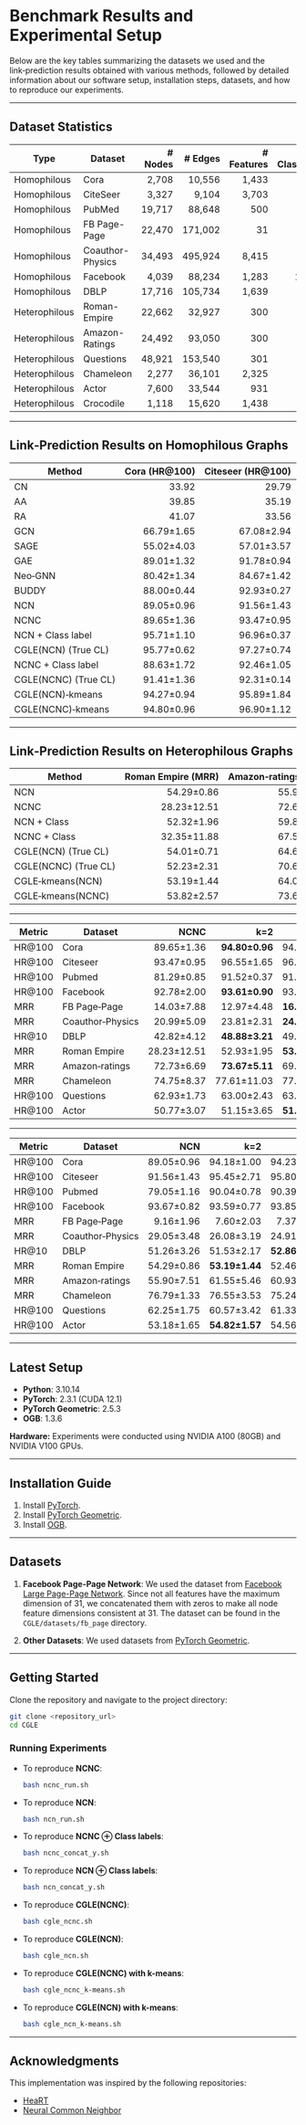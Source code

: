 # Benchmark Results and Experimental Setup

Below are the key tables summarizing the datasets we used and the link‑prediction results obtained with various methods, followed by detailed information about our software setup, installation steps, datasets, and how to reproduce our experiments.

---

## Dataset Statistics

| Type          | Dataset          | # Nodes | # Edges | # Features | # Classes |
| ------------- | ---------------- | ------: | ------: | ---------: | --------: |
| Homophilous   | Cora             |   2,708 |  10,556 |      1,433 |         7 |
| Homophilous   | CiteSeer         |   3,327 |   9,104 |      3,703 |         6 |
| Homophilous   | PubMed           |  19,717 |  88,648 |        500 |         3 |
| Homophilous   | FB Page-Page     |  22,470 | 171,002 |         31 |         4 |
| Homophilous   | Coauthor-Physics |  34,493 | 495,924 |      8,415 |         5 |
| Homophilous   | Facebook         |   4,039 |  88,234 |      1,283 |       193 |
| Homophilous   | DBLP             |  17,716 | 105,734 |      1,639 |         4 |
| Heterophilous | Roman-Empire     |  22,662 |  32,927 |        300 |        18 |
| Heterophilous | Amazon-Ratings   |  24,492 |  93,050 |        300 |         5 |
| Heterophilous | Questions        |  48,921 | 153,540 |        301 |         2 |
| Heterophilous | Chameleon        |   2,277 |  36,101 |      2,325 |         5 |
| Heterophilous | Actor            |   7,600 |  33,544 |        931 |         5 |
| Heterophilous | Crocodile        |   1,118 |  15,620 |      1,438 |         3 |

---

## Link‑Prediction Results on Homophilous Graphs

| Method               | Cora (HR\@100) | Citeseer (HR\@100) | Pubmed (HR\@100) | FB Page‑Page (MRR) | Facebook (HR\@100) | Coauthor‑Physics (MRR) | DBLP (HR\@10) |
| -------------------- | -----------: | ---------------: | -------------: | ---------------: | ---------------: | -------------------: | ----------: |
| CN                   |        33.92 |            29.79 |          23.13 |            17.85 |            84.38 |                18.57 |        32.8 |
| AA                   |        39.85 |            35.19 |          27.38 |            22.60 |            88.14 |                22.31 |       21.13 |
| RA                   |        41.07 |            33.56 |          27.03 |            20.54 |            92.58 |                21.46 |       22.47 |
| GCN                  |   66.79±1.65 |       67.08±2.94 |     53.02±1.39 |        11.26±1.6 |       92.85±0.61 |           14.68±3.40 |  33.30±4.74 |
| SAGE                 |   55.02±4.03 |       57.01±3.57 |     44.29±1.44 |       10.44±2.48 |        68.50±8.6 |           13.07±1.02 |  31.06±5.98 |
| GAE                  |   89.01±1.32 |       91.78±0.94 |     78.81±1.64 |       12.93±0.66 |       92.68±2.58 |           15.83±1.67 |  41.38±3.72 |
| Neo‑GNN              |   80.42±1.34 |       84.67±1.42 |     73.93±1.19 |       12.43±0.22 |       91.24±0.77 |           20.94±3.94 |  50.05±3.40 |
| BUDDY                |   88.00±0.44 |       92.93±0.27 |     74.10±0.78 |       16.94±1.37 |       87.56±1.43 |           14.26±1.82 |  31.74±6.09 |
| NCN                  |   89.05±0.96 |       91.56±1.43 |     79.05±1.16 |        9.16±1.96 |       93.67±0.82 |           29.05±3.48 |  51.26±3.26 |
| NCNC                 |   89.65±1.36 |       93.47±0.95 |     81.29±0.85 |       14.03±7.88 |       92.78±2.00 |           20.99±5.09 |  42.82±4.12 |
| NCN + Class label    |   95.71±1.10 |       96.96±0.37 |     90.81±1.13 |       11.27±4.62 |       93.69±0.62 |           27.04±3.93 |  51.75±2.55 |
| CGLE(NCN) (True CL)  |   95.77±0.62 |       97.27±0.74 |     90.49±0.54 |       12.06±5.57 |       93.75±0.79 |           26.97±4.32 |  51.33±2.00 |
| NCNC + Class label   |   88.63±1.72 |       92.46±1.05 |     82.02±1.51 |       12.72±8.41 |       92.95±0.62 |           21.48±6.47 |  42.54±4.28 |
| CGLE(NCNC) (True CL) |   91.41±1.36 |       92.31±0.14 |     82.06±0.13 |       23.84±6.15 |       93.92±0.56 |           21.24±3.06 |  49.00±3.10 |
| CGLE(NCN)‑kmeans     |   94.27±0.94 |       95.89±1.84 |     90.44±0.83 |        7.84±1.28 |       93.99±0.59 |           27.29±3.47 |  52.86±1.48 |
| CGLE(NCNC)‑kmeans    |   94.80±0.96 |       96.90±1.12 |     91.65±0.60 |       16.32±5.70 |       93.61±0.90 |           24.94±4.42 |  48.88±3.21 |

---

## Link‑Prediction Results on Heterophilous Graphs

| Method               | Roman Empire (MRR) | Amazon‑ratings (MRR) | Questions (HR\@100) |  Chameleon (MRR) | Actor (HR\@100) |
| -------------------- | ---------------: | -----------------: | ----------------: | -------------: | ------------: |
| NCN                  |       54.29±0.86 |         55.90±7.51 |        62.25±1.75 |     76.79±1.33 |    53.18±1.65 |
| NCNC                 |      28.23±12.51 |         72.63±6.69 |        62.93±1.73 |     74.75±8.37 |    50.77±3.07 |
| NCN + Class          |       52.32±1.96 |         59.88±8.72 |        63.89±1.40 |     77.09±2.92 |    51.01±2.35 |
| NCNC + Class         |      32.35±11.88 |         67.56±3.17 |        63.89±1.40 |     73.68±7.78 |    51.48±1.19 |
| CGLE(NCN) (True CL)  |       54.01±0.71 |         64.68±8.25 |        63.02±1.55 | **81.15±3.09** |    53.37±1.71 |
| CGLE(NCNC) (True CL) |       52.23±2.31 |         70.62±5.96 |        63.44±1.57 |     77.88±8.29 |    51.07±4.31 |
| CGLE‑kmeans(NCN)     |       53.19±1.44 |         64.03±6.87 |        61.33±2.98 |     77.32±4.19 |    54.82±1.57 |
| CGLE‑kmeans(NCNC)    |       53.82±2.57 |         73.67±5.11 |        63.95±2.82 |     77.87±5.45 |    51.42±3.87 |

---

| Metric  | Dataset          |        NCNC |            k=2 |            k=5 |       k=10 |           k=15 |           k=20 |
| ------- | ---------------- | ----------: | -------------: | -------------: | ---------: | -------------: | -------------: |
| HR\@100 | Cora             |  89.65±1.36 | **94.80±0.96** |     94.54±0.78 | 94.58±0.95 |     94.39±1.36 |     94.31±1.35 |
| HR\@100 | Citeseer         |  93.47±0.95 |     96.55±1.65 |     96.66±1.52 | 96.22±2.49 |     96.30±2.44 | **96.90±1.12** |
| HR\@100 | Pubmed           |  81.29±0.85 |     91.52±0.37 |     91.30±0.70 | 91.36±0.62 |     91.23±0.26 | **91.65±0.60** |
| HR\@100 | Facebook         |  92.78±2.00 | **93.61±0.90** |     93.36±1.74 | 93.44±1.15 |     93.38±1.78 |     93.54±1.43 |
| MRR     | FB Page‑Page     |  14.03±7.88 |     12.97±4.48 | **16.32±5.70** | 11.58±3.51 |     13.07±2.65 |     15.32±5.22 |
| MRR     | Coauthor‑Physics |  20.99±5.09 |     23.81±2.31 | **24.94±4.42** | 24.28±2.51 |     23.67±3.26 |     22.47±1.43 |
| HR\@10  | DBLP             |  42.82±4.12 | **48.88±3.21** |     49.14±2.99 | 49.08±4.50 |     48.11±3.99 |     46.96±5.56 |
| MRR     | Roman Empire     | 28.23±12.51 |     52.93±1.95 | **53.82±2.57** | 53.50±2.19 |     53.25±2.48 |     53.35±1.74 |
| MRR     | Amazon‑ratings   |  72.73±6.69 | **73.67±5.11** |     69.96±6.86 | 72.74±4.56 |     69.23±8.47 |     68.50±7.54 |
| MRR     | Chameleon        |  74.75±8.37 |    77.61±11.03 |     77.11±6.37 | 77.28±7.44 | **77.87±5.45** |     75.97±8.60 |
| HR\@100 | Questions        |  62.93±1.73 |     63.00±2.43 |     63.21±2.79 | 63.59±2.40 |     63.15±2.53 | **63.95±2.82** |
| HR\@100 | Actor            |  50.77±3.07 |     51.15±3.65 | **51.42±3.87** | 51.39±3.39 |     51.72±2.62 |     51.09±3.69 |

---

| Metric  | Dataset          |        NCN |            k=2 |            k=5 |           k=10 |           k=15 |           k=20 |
| ------- | ---------------- | ---------: | -------------: | -------------: | -------------: | -------------: | -------------: |
| HR\@100 | Cora             | 89.05±0.96 |     94.18±1.00 |     94.23±0.92 |     94.21±0.94 | **94.27±0.94** |     94.16±0.90 |
| HR\@100 | Citeseer         | 91.56±1.43 |     95.45±2.71 |     95.80±2.22 |     95.56±2.22 |     95.67±2.79 | **95.89±1.84** |
| HR\@100 | Pubmed           | 79.05±1.16 |     90.04±0.78 |     90.39±0.81 |     90.38±0.86 | **90.44±0.83** |     90.38±0.82 |
| HR\@100 | Facebook         | 93.67±0.82 |     93.59±0.77 |     93.85±0.50 |     93.74±0.67 | **93.99±0.59** |     93.55±0.63 |
| MRR     | FB Page‑Page     |  9.16±1.96 |      7.60±2.03 |      7.37±1.84 |      7.26±1.24 |      7.76±1.21 |  **7.84±1.28** |
| MRR     | Coauthor‑Physics | 29.05±3.48 |     26.08±3.19 |     24.91±3.45 |     26.89±2.68 | **27.29±3.47** |     26.48±0.32 |
| HR\@10  | DBLP             | 51.26±3.26 |     51.53±2.17 | **52.86±1.48** |     50.99±2.84 |     51.49±2.10 |     51.11±2.30 |
| MRR     | Roman Empire     | 54.29±0.86 | **53.19±1.44** |     52.46±1.85 |     52.25±1.81 |     52.54±1.74 |     52.98±2.25 |
| MRR     | Amazon‑ratings   | 55.90±7.51 |     61.55±5.46 |     60.93±4.35 |     61.92±6.52 |     60.38±7.23 | **64.03±6.87** |
| MRR     | Chameleon        | 76.79±1.33 |     76.55±3.53 |     75.24±7.43 |     75.47±5.23 | **77.32±4.19** |     75.63±6.22 |
| HR\@100 | Questions        | 62.25±1.75 |     60.57±3.42 |     61.33±2.98 | **61.83±1.03** |     59.70±3.39 |     60.88±2.46 |
| HR\@100 | Actor            | 53.18±1.65 | **54.82±1.57** |     54.56±2.48 |     54.64±1.85 |     54.32±1.91 |     54.72±1.72 |

---

## Latest Setup

* **Python**: 3.10.14
* **PyTorch**: 2.3.1 (CUDA 12.1)
* **PyTorch Geometric**: 2.5.3
* **OGB**: 1.3.6

**Hardware:**
Experiments were conducted using NVIDIA A100 (80GB) and NVIDIA V100 GPUs.

---

## Installation Guide

1. Install [PyTorch](https://pytorch.org/).
2. Install [PyTorch Geometric](https://pytorch-geometric.readthedocs.io/en/latest/notes/installation.html).
3. Install [OGB](https://ogb.stanford.edu/docs/home/).

---

## Datasets

1. **Facebook Page-Page Network**:
   We used the dataset from [Facebook Large Page-Page Network](https://snap.stanford.edu/data/facebook-large-page-page-network.html).
   Since not all features have the maximum dimension of 31, we concatenated them with zeros to make all node feature dimensions consistent at 31.
   The dataset can be found in the `CGLE/datasets/fb_page` directory.

2. **Other Datasets**:
   We used datasets from [PyTorch Geometric](https://pytorch-geometric.readthedocs.io/en/2.6.0/modules/datasets.html).

---

## Getting Started

Clone the repository and navigate to the project directory:

```bash
git clone <repository_url>
cd CGLE
```

### Running Experiments

* To reproduce **NCNC**:

  ```bash
  bash ncnc_run.sh
  ```

* To reproduce **NCN**:

  ```bash
  bash ncn_run.sh
  ```

* To reproduce **NCNC ⊕ Class labels**:

  ```bash
  bash ncnc_concat_y.sh
  ```

* To reproduce **NCN ⊕ Class labels**:

  ```bash
  bash ncn_concat_y.sh
  ```

* To reproduce **CGLE(NCNC)**:

  ```bash
  bash cgle_ncnc.sh
  ```

* To reproduce **CGLE(NCN)**:

  ```bash
  bash cgle_ncn.sh
  ```

* To reproduce **CGLE(NCNC) with k-means**:

  ```bash
  bash cgle_ncnc_k-means.sh
  ```

* To reproduce **CGLE(NCN) with k-means**:

  ```bash
  bash cgle_ncn_k-means.sh
  ```

---

## Acknowledgments

This implementation was inspired by the following repositories:

* [HeaRT](https://github.com/Juanhui28/HeaRT.git)
* [Neural Common Neighbor](https://github.com/GraphPKU/NeuralCommonNeighbor.git)
